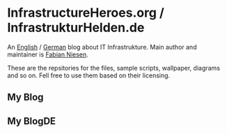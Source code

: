 # InfrastructureHeroes.org / InfrastrukturHelden.de
An [English](https://www.infrastructureheroes.org/) / [German](https://www.infrastrukturhelden.de/) blog about IT Infrastrukture. Main author and maintainer is [Fabian Niesen](https://github.com/FabianNiesen).

These are the repsitories for the files, sample scripts, wallpaper, diagrams and so on. Fell free to use them based on their licensing.
## My Blog
<!-- BLOGPOSTS:START -->
<!-- BLOGPOSTS:END -->
## My BlogDE
<!-- BLOGPOSTSDE:START -->
<!-- BLOGPOSTSDE:END -->
